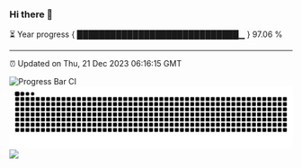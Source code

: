 ### Hi there 👋

⏳ Year progress { █████████████████████████████▁ } 97.06 %

---

⏰ Updated on Thu, 21 Dec 2023 06:16:15 GMT

![Progress Bar CI](https://github.com/liununu/liununu/workflows/Progress%20Bar%20CI/badge.svg)![](https://raw.githubusercontent.com/L1cardo/L1cardo/main/assets/github-contribution-grid-snake.svg)![](https://raw.githubusercontent.com/seesaws/seesaws/main/assets/github-contribution-grid-snake.svg)
